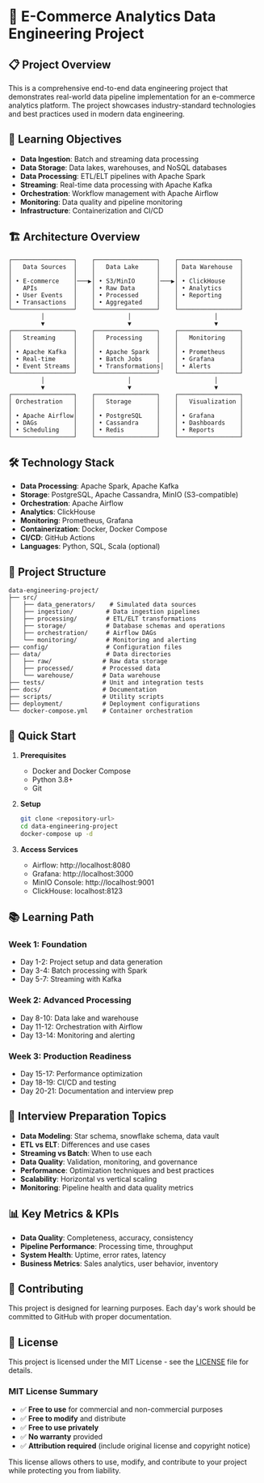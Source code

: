 # 🚀 E-Commerce Analytics Data Engineering Project

## 📋 Project Overview
This is a comprehensive end-to-end data engineering project that demonstrates real-world data pipeline implementation for an e-commerce analytics platform. The project showcases industry-standard technologies and best practices used in modern data engineering.

## 🎯 Learning Objectives
- **Data Ingestion**: Batch and streaming data processing
- **Data Storage**: Data lakes, warehouses, and NoSQL databases
- **Data Processing**: ETL/ELT pipelines with Apache Spark
- **Streaming**: Real-time data processing with Apache Kafka
- **Orchestration**: Workflow management with Apache Airflow
- **Monitoring**: Data quality and pipeline monitoring
- **Infrastructure**: Containerization and CI/CD

## 🏗️ Architecture Overview
```
┌─────────────────┐    ┌─────────────────┐    ┌─────────────────┐
│   Data Sources  │    │   Data Lake     │    │ Data Warehouse  │
│                 │    │                 │    │                 │
│ • E-commerce    │───▶│ • S3/MinIO      │───▶│ • ClickHouse    │
│   APIs          │    │ • Raw Data      │    │ • Analytics     │
│ • User Events   │    │ • Processed     │    │ • Reporting     │
│ • Transactions  │    │ • Aggregated    │    │                 │
└─────────────────┘    └─────────────────┘    └─────────────────┘
         │                       │                       │
         ▼                       ▼                       ▼
┌─────────────────┐    ┌─────────────────┐    ┌─────────────────┐
│   Streaming     │    │   Processing    │    │   Monitoring    │
│                 │    │                 │    │                 │
│ • Apache Kafka  │    │ • Apache Spark  │    │ • Prometheus    │
│ • Real-time     │    │ • Batch Jobs    │    │ • Grafana       │
│ • Event Streams │    │ • Transformations│   │ • Alerts        │
└─────────────────┘    └─────────────────┘    └─────────────────┘
         │                       │                       │
         ▼                       ▼                       ▼
┌─────────────────┐    ┌─────────────────┐    ┌─────────────────┐
│ Orchestration   │    │   Storage       │    │   Visualization │
│                 │    │                 │    │                 │
│ • Apache Airflow│    │ • PostgreSQL    │    │ • Grafana       │
│ • DAGs          │    │ • Cassandra     │    │ • Dashboards    │
│ • Scheduling    │    │ • Redis         │    │ • Reports       │
└─────────────────┘    └─────────────────┘    └─────────────────┘
```

## 🛠️ Technology Stack
- **Data Processing**: Apache Spark, Apache Kafka
- **Storage**: PostgreSQL, Apache Cassandra, MinIO (S3-compatible)
- **Orchestration**: Apache Airflow
- **Analytics**: ClickHouse
- **Monitoring**: Prometheus, Grafana
- **Containerization**: Docker, Docker Compose
- **CI/CD**: GitHub Actions
- **Languages**: Python, SQL, Scala (optional)

## 📁 Project Structure
```
data-engineering-project/
├── src/
│   ├── data_generators/    # Simulated data sources
│   ├── ingestion/         # Data ingestion pipelines
│   ├── processing/        # ETL/ELT transformations
│   ├── storage/           # Database schemas and operations
│   ├── orchestration/     # Airflow DAGs
│   └── monitoring/        # Monitoring and alerting
├── config/                # Configuration files
├── data/                  # Data directories
│   ├── raw/              # Raw data storage
│   ├── processed/        # Processed data
│   └── warehouse/        # Data warehouse
├── tests/                # Unit and integration tests
├── docs/                 # Documentation
├── scripts/              # Utility scripts
├── deployment/           # Deployment configurations
└── docker-compose.yml    # Container orchestration
```

## 🚀 Quick Start
1. **Prerequisites**
   - Docker and Docker Compose
   - Python 3.8+
   - Git

2. **Setup**
   ```bash
   git clone <repository-url>
   cd data-engineering-project
   docker-compose up -d
   ```

3. **Access Services**
   - Airflow: http://localhost:8080
   - Grafana: http://localhost:3000
   - MinIO Console: http://localhost:9001
   - ClickHouse: localhost:8123

## 📚 Learning Path
### Week 1: Foundation
- Day 1-2: Project setup and data generation
- Day 3-4: Batch processing with Spark
- Day 5-7: Streaming with Kafka

### Week 2: Advanced Processing
- Day 8-10: Data lake and warehouse
- Day 11-12: Orchestration with Airflow
- Day 13-14: Monitoring and alerting

### Week 3: Production Readiness
- Day 15-17: Performance optimization
- Day 18-19: CI/CD and testing
- Day 20-21: Documentation and interview prep

## 🎯 Interview Preparation Topics
- **Data Modeling**: Star schema, snowflake schema, data vault
- **ETL vs ELT**: Differences and use cases
- **Streaming vs Batch**: When to use each
- **Data Quality**: Validation, monitoring, and governance
- **Performance**: Optimization techniques and best practices
- **Scalability**: Horizontal vs vertical scaling
- **Monitoring**: Pipeline health and data quality metrics

## 📊 Key Metrics & KPIs
- **Data Quality**: Completeness, accuracy, consistency
- **Pipeline Performance**: Processing time, throughput
- **System Health**: Uptime, error rates, latency
- **Business Metrics**: Sales analytics, user behavior, inventory

## 🤝 Contributing
This project is designed for learning purposes. Each day's work should be committed to GitHub with proper documentation.

## 📝 License

This project is licensed under the MIT License - see the [LICENSE](LICENSE) file for details.

### MIT License Summary
- ✅ **Free to use** for commercial and non-commercial purposes
- ✅ **Free to modify** and distribute
- ✅ **Free to use privately**
- ✅ **No warranty** provided
- ✅ **Attribution required** (include original license and copyright notice)

This license allows others to use, modify, and contribute to your project while protecting you from liability.
